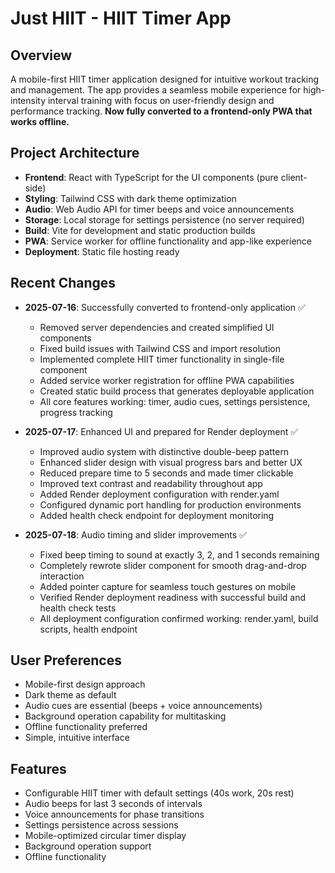 # Just HIIT - HIIT Timer App

## Overview
A mobile-first HIIT timer application designed for intuitive workout tracking and management. The app provides a seamless mobile experience for high-intensity interval training with focus on user-friendly design and performance tracking. **Now fully converted to a frontend-only PWA that works offline.**

## Project Architecture
- **Frontend**: React with TypeScript for the UI components (pure client-side)
- **Styling**: Tailwind CSS with dark theme optimization
- **Audio**: Web Audio API for timer beeps and voice announcements
- **Storage**: Local storage for settings persistence (no server required)
- **Build**: Vite for development and static production builds
- **PWA**: Service worker for offline functionality and app-like experience
- **Deployment**: Static file hosting ready

## Recent Changes
- **2025-07-16**: Successfully converted to frontend-only application ✅
  - Removed server dependencies and created simplified UI components
  - Fixed build issues with Tailwind CSS and import resolution
  - Implemented complete HIIT timer functionality in single-file component
  - Added service worker registration for offline PWA capabilities
  - Created static build process that generates deployable application
  - All core features working: timer, audio cues, settings persistence, progress tracking

- **2025-07-17**: Enhanced UI and prepared for Render deployment ✅
  - Improved audio system with distinctive double-beep pattern
  - Enhanced slider design with visual progress bars and better UX
  - Reduced prepare time to 5 seconds and made timer clickable
  - Improved text contrast and readability throughout app
  - Added Render deployment configuration with render.yaml
  - Configured dynamic port handling for production environments
  - Added health check endpoint for deployment monitoring

- **2025-07-18**: Audio timing and slider improvements ✅
  - Fixed beep timing to sound at exactly 3, 2, and 1 seconds remaining
  - Completely rewrote slider component for smooth drag-and-drop interaction
  - Added pointer capture for seamless touch gestures on mobile
  - Verified Render deployment readiness with successful build and health check tests
  - All deployment configuration confirmed working: render.yaml, build scripts, health endpoint

## User Preferences
- Mobile-first design approach
- Dark theme as default
- Audio cues are essential (beeps + voice announcements)
- Background operation capability for multitasking
- Offline functionality preferred
- Simple, intuitive interface

## Features
- Configurable HIIT timer with default settings (40s work, 20s rest)
- Audio beeps for last 3 seconds of intervals
- Voice announcements for phase transitions
- Settings persistence across sessions
- Mobile-optimized circular timer display
- Background operation support
- Offline functionality